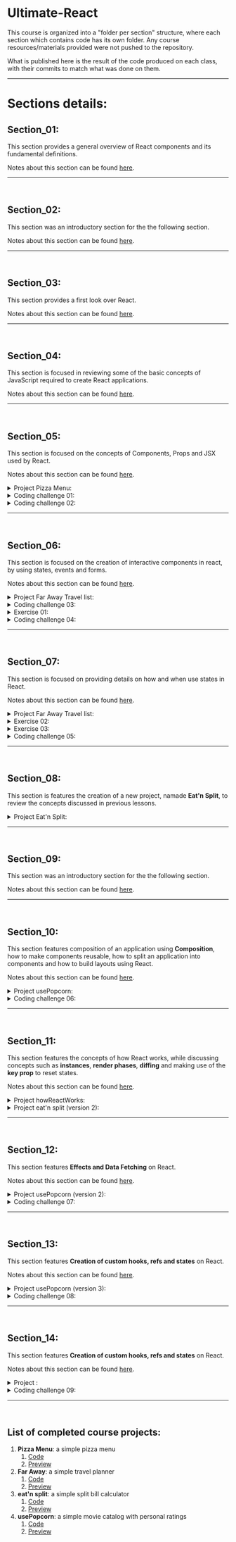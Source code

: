 # Ultimate-React

This course is organized into a "folder per section" structure, where each section which contains code has its own folder. Any course resources/materials provided were not pushed to the repository.

What is published here is the result of the code produced on each class, with their commits to match what was done on them.

<hr>

# Sections details:

## Section_01:

This section provides a general overview of React components and its fundamental definitions.

Notes about this section can be found [here](./Notes.md#Section_01).

<hr>
<br>

## Section_02:

This section was an introductory section for the the following section.

Notes about this section can be found [here](./Notes.md#Section_02).

<hr>
<br>

## Section_03:

This section provides a first look over React.

Notes about this section can be found [here](./Notes.md#Section_03).

<hr>
<br>

## Section_04:

This section is focused in reviewing some of the basic concepts of JavaScript required to create React applications.

Notes about this section can be found [here](./Notes.md#Section_04).

<hr>
<br>

## Section_05:

This section is focused on the concepts of Components, Props and JSX used by React.

Notes about this section can be found [here](./Notes.md#Section_05).

<details>
<summary>Project Pizza Menu:</summary>

The (code for the) project completed can be found [here](Section_05/01-pizza-menu/).

</details>

<details>
<summary>Coding challenge 01:</summary>

The (code for the) first challenge can be found [here](Challenges/01-profile-card-v1/).

</details>

<details>
<summary>Coding challenge 02:</summary>

The (code for the) first challenge can be found [here](Challenges/02-profile-card-v2/).

</details>

<hr>
<br>

## Section_06:

This section is focused on the creation of interactive components in react, by using states, events and forms.

Notes about this section can be found [here](./Notes.md#Section_06).

<details>
<summary>Project Far Away Travel list:</summary>

The (code for the) project completed can be found [here](Section_06/02-far-away/).

</details>

<details>
<summary>Coding challenge 03:</summary>

The (code for the) third challenge can be found [here](Challenges/03-date-counter-v1/).

</details>

<details>
<summary>Exercise 01:</summary>

The (code for the) first exercise can be found [here](Section_06/03-flashcard/).

</details>

<details>
<summary>Coding challenge 04:</summary>

The (code for the) fourth challenge can be found [here](Challenges/04-date-counter-v2/).

</details>

<hr>
<br>

## Section_07:

This section is focused on providing details on how and when use states in React.

Notes about this section can be found [here](./Notes.md#Section_07).

<details>
<summary>Project Far Away Travel list:</summary>

The (code for the) project completed can be found [here](Section_07/01-far-away/).

</details>

<details>
<summary>Exercise 02:</summary>

The (code for the) second exercise can be found [here](Section_07/02-accordion/).

</details>

<details>
<summary>Exercise 03:</summary>

The (code for the) third exercise can be found [here](Section_07/04-accordion/).

</details>

<details>
<summary>Coding challenge 05:</summary>

The (code for the) fifth challenge can be found [here](Challenges/05-tip-calculator/).

</details>

<hr>
<br>

## Section_08:

This section is features the creation of a new project, namade **Eat'n Split**, to review the concepts discussed in previous lessons.

<details>
<summary>Project Eat'n Split:</summary>

The (code for the) project completed can be found [here](Section_08/01-eat-n-split/).

</details>

<hr>
<br>

## Section_09:

This section was an introductory section for the the following section.

Notes about this section can be found [here](./Notes.md#Section_09).

<hr>
<br>

## Section_10:

This section features composition of an application using **Composition**, how to make components reusable, how to split an application into components and how to build layouts using React.

Notes about this section can be found [here](./Notes.md#Section_10).

<details>
<summary>Project usePopcorn:</summary>

The (code for the) project completed can be found [here](Section_10/01-use-popcorn/).

</details>

<details>
<summary>Coding challenge 06:</summary>

The (code for the) sixth challenge can be found [here](Challenges/06-text-expander/).

</details>

<hr>
<br>

## Section_11:

This section features the concepts of how React works, while discussing concepts such as **instances**, **render phases**, **diffing** and making use of the **key prop** to reset states.

Notes about this section can be found [here](./Notes.md#Section_11).

<details>
<summary>Project howReactWorks:</summary>

The (code for the) project completed can be found [here](Section_11/01-how-react-works/).

</details>

<details>
<summary>Project eat'n split (version 2):</summary>

The (code for the) project completed can be found [here](Section_11/02-eat-n-split/).

</details>

<hr>
<br>

## Section_12:

This section features **Effects and Data Fetching** on React.

Notes about this section can be found [here](./Notes.md#Section_12).

<details>
<summary>Project usePopcorn (version 2):</summary>

The (code for the) project completed can be found [here](Section_12/01-use-popcorn/).

</details>

<details>
<summary>Coding challenge 07:</summary>

The (code for the) seventh challenge can be found [here](Challenges/07-currency-converter/).

</details>

<hr>
<br>

## Section_13:

This section features **Creation of custom hooks, refs and states** on React.

Notes about this section can be found [here](./Notes.md#Section_13).

<details>
<summary>Project usePopcorn (version 3):</summary>

The (code for the) project completed can be found [here](Section_13/01-use-popcorn/).

</details>

<details>
<summary>Coding challenge 08:</summary>

The (code for the) eighth challenge can be found [here](Challenges/08-use-geolocate/).

</details>

<hr>
<br>

## Section_14:

This section features **Creation of custom hooks, refs and states** on React.

Notes about this section can be found [here](./Notes.md#Section_14).

<details>
<summary>Project :</summary>

The (code for the) project completed can be found [here](Section_14/).

</details>

<details>
<summary>Coding challenge 09:</summary>

The (code for the) eighth challenge can be found [here](Challenges/09-/).

</details>

<hr>
<br>

## List of  completed course projects:

1. **Pizza Menu**: a simple pizza menu
    1. [Code](https://github.com/vonschappler/react-pizza-menu/tree/d593cfe3903b2e96d48e19a594f98109f0f138b5)
    1. [Preview](https://vonschappler.github.io/react-pizza-menu/)
1. **Far Away**: a simple travel planner
    1. [Code](https://github.com/vonschappler/react-far-away/tree/c51ee17a1153115b811f5796d77d85703163feb3)
    1. [Preview](https://vonschappler.github.io/react-far-away/)
1. **eat'n split**: a simple split bill calculator
    1. [Code](https://github.com/vonschappler/react-eat-n-split/tree/ba45aa22bd0f939e666fc42c2b5a5c963a16c207)
    1. [Preview](https://vonschappler.github.io/react-eat-n-split/)
1. **usePopcorn**: a simple movie catalog with personal ratings
    1. [Code](https://github.com/vonschappler/react-use-popcorn/tree/8d34ffd1e3abada27ae5aa128486e812cec33a58)
    1. [Preview](https://vonschappler.github.io/react-use-popcorn/)
